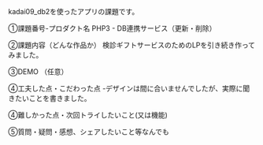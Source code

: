 kadai09_db2を使ったアプリの課題です。

①課題番号-プロダクト名 PHP3 - DB連携サービス（更新・削除）

②課題内容（どんな作品か） 検診ギフトサービスのためのLPを引き続き作ってみました。

③DEMO （任意）

④工夫した点・こだわった点 -デザインは間に合いませんでしたが、実際に聞きたいことを書きました。

④難しかった点・次回トライしたいこと(又は機能)

⑤質問・疑問・感想、シェアしたいこと等なんでも
